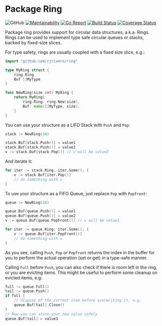 # Package Ring

![GitHub](https://img.shields.io/github/license/rjrivero/ring)
[![Maintainability](https://api.codeclimate.com/v1/badges/b6a4dd9540d7815ffec9/maintainability)](https://codeclimate.com/github/rjrivero/ring/maintainability)
[![Go Report](https://goreportcard.com/badge/github.com/rjrivero/ring)](https://goreportcard.com/badge/github.com/rjrivero/git)
[![Build Status](https://travis-ci.org/rjrivero/ring.svg?branch=master)](https://travis-ci.org/rjrivero/ring)
[![Coverage Status](https://coveralls.io/repos/github/rjrivero/ring/badge.svg?branch=master)](https://coveralls.io/github/rjrivero/ring?branch=master)

Package ring provides support for circular data structures, a.k.a. Rings. Rings can be used to implement type safe circular queues or stacks, backed by fixed-size slices.

For type safety, rings are usually coupled with a fixed size slice, e.g.:

```go
import "github.com/rjrivero/ring"

type MyRing struct {
    ring.Ring
    Buf []MyType
}

func NewRing(size int) MyRing {
    return MyRing{
        ring.Ring: ring.New(size),
        Buf: make([]MyType, size),
    }
}
```

You can use your structure as a LIFO Stack with `Push` and `Pop`:

```go
stack := NewRing(16)

stack.Buf[stack.Push()] = value1
stack.Buf[stack.Push()] = value2
v := stack.Buf[stack.Pop()] // v will be value2
```

And iterate it:

```go
for iter := stack.Ring; iter.Some(); {
    v := stack.Buf[iter.Pop()]
    // do something with v
}
```

To use your structure as a FIFO Queue, just replace `Pop` with `PopFront`:

```go
queue := NewRing(16)

queue.Buf[queue.Push()] = value1
queue.Buf[queue.Push()] = value2
v := queue.Buf[queue.PopFront()] // v will be value1

for iter := queue.Ring; iter.Some(); {
    v := queue.Buf[iter.PopFront()]
    // do something with v
}
```

As you see, calling `Push`, `Pop` or `Popfront` returns the index in the buffer for you to perform the actual operation (set or get) in a type-safe manner.

Calling `Full` before `Push`, you can also check if there is room left in the ring, or you are evicting items. This might be useful to perform some cleanup on evicted items, e.g:

```go
full := queue.Full()
tail := queue.Push()
if full {
    // dispose of the current item before overwriting it, e.g.
    queue.Buf[tail].Close()
}
// Now you can store your new value safely
queue.Buf[tail] = value3
```
